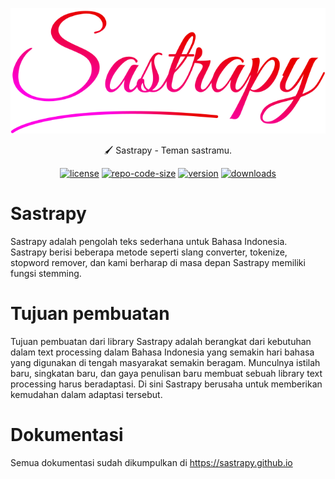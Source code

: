 <p align="center">
  <a href="https://docsify.js.org">
    <img alt="docsify" src="./assets/sastrapy.svg">
  </a>
</p>
<p align="center">
 🖌 Sastrapy - Teman sastramu.
</p>

<p align="center">
<a href="https://github.com/sastrapy/sastrapy/blob/master/LICENSE"><img alt="license" src="https://img.shields.io/github/license/docsifyjs/docsify-cli.svg?style=flat-square"></a>
<a href="https://github.com/sastrapy/sastrapy"><img alt="repo-code-size" src="https://img.shields.io/github/languages/code-size/sastrapy/sastrapy?style=flat-square"></a>
<a href="https://github.com/sastrapy/sastrapy"><img alt="version" src="https://img.shields.io/pypi/v/sastrapy?style=flat-square"></a>
<a href="https://github.com/sastrapy/sastrapy"><img alt="downloads" src="https://img.shields.io/pypi/dw/sastrapy?style=flat-square"></a>
</p>

# Sastrapy
Sastrapy adalah pengolah teks sederhana untuk Bahasa Indonesia. Sastrapy berisi beberapa metode seperti slang converter, tokenize, stopword remover, dan kami berharap di masa depan Sastrapy memiliki fungsi stemming.

# Tujuan pembuatan
Tujuan pembuatan dari library Sastrapy adalah berangkat dari kebutuhan dalam text processing dalam Bahasa Indonesia yang semakin hari bahasa yang digunakan di tengah masyarakat semakin beragam. Munculnya istilah baru, singkatan baru, dan gaya penulisan baru membuat sebuah library text processing harus beradaptasi. Di sini Sastrapy berusaha untuk memberikan kemudahan dalam adaptasi tersebut.

# Dokumentasi
Semua dokumentasi sudah dikumpulkan di https://sastrapy.github.io
